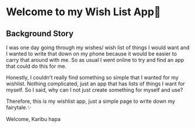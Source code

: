 <h1>Welcome to my Wish List App🌼</h1>

<h2>Background Story</h2>
<p>I was one day going through my wishes/ wish list of things I would want and I wanted to write that down on my phone because it would be easier to carry that around with me. So as usual I went online to try and find an app that could do this for me.</p>

<p>Honestly, I couldn't really find something so simple that I wanted for my wishlist. Nothing complicated, just an app that has lists of things I want for myself. So I said, why can I not just create something for myself and use?</p>

<p>Therefore, this is my wishlist app, just a simple page to write down my fairytale.✨</p>

<p>Welcome, Karibu hapa</p>